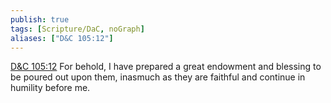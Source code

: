 ```yaml
---
publish: true
tags: [Scripture/DaC, noGraph]
aliases: ["D&C 105:12"]
---
```

[D&C 105:12](https://churchofjesuschrist.org/study/scriptures/dc-testament/dc/105?lang=eng&id=p12#p12) For behold, I have prepared a great endowment and blessing to be poured out upon them, inasmuch as they are faithful and continue in humility before me.
